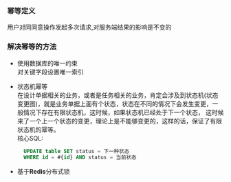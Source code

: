 ### 幂等定义
用户对同同意操作发起多次请求,对服务端结果的影响是不变的

### 解决幂等的方法

- 使用数据库的唯一约束  
  对关键字段设置唯一索引

- 状态机幂等   
  在设计单据相关的业务，或者是任务相关的业务，肯定会涉及到状态机(状态变更图)，就是业务单据上面有个状态，状态在不同的情况下会发生变更，一般情况下存在有限状态机，这时候，如果状态机已经处于下一个状态，
  这时候来了一个上一个状态的变更，理论上是不能够变更的，这样的话，保证了有限状态机的幂等。  
  核心SQL:    
  ```sql
    UPDATE table SET status = 下一种状态  
    WHERE id = #{id} AND status = 当前状态
  ```
- 基于**Redis**分布式锁  
  